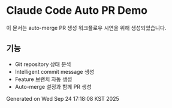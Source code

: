 # Claude Code Auto PR Demo

이 문서는 auto-merge PR 생성 워크플로우 시연을 위해 생성되었습니다.

## 기능

- Git repository 상태 분석
- Intelligent commit message 생성  
- Feature 브랜치 자동 생성
- Auto-merge 설정과 함께 PR 생성

Generated on Wed Sep 24 17:18:08 KST 2025
